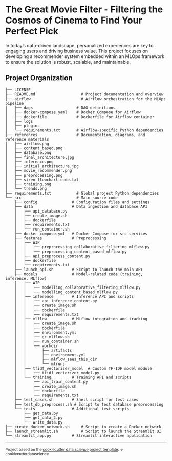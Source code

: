 The Great Movie Filter - Filtering the Cosmos of Cinema to Find Your Perfect Pick
==============================

In today’s data-driven landscape, personalized experiences are key to engaging users and driving business value. This project focuses on developing a recommender system embedded within an MLOps framework to ensure the solution is robust, scalable, and maintainable.


Project Organization
------------

    ├── LICENSE                     
    ├── README.md                    # Project documentation and overview
    ├── airflow                      # Airflow orchestration for the MLOps pipeline
    │   ├── dags                   # DAG definitions
    │   ├── docker-compose.yaml    # Docker Compose for Airflow
    │   ├── dockerfile             # Dockerfile for Airflow container
    │   ├── logs                   
    │   ├── plugins               
    │   └── requirements.txt       # Airflow-specific Python dependencies
    ├── references                 # Documentation, diagrams, and reference materials
    │   ├── airflow.png
    │   ├── content_based.png
    │   ├── database.png
    │   ├── final_architecture.jpg
    │   ├── inference.png
    │   ├── initial_architecture.jpg
    │   ├── movie_recommender.png
    │   ├── preprocessing.png
    │   ├── siren flowchart code.txt
    │   ├── training.png
    │   └── trends.png
    ├── requirements.txt           # Global project Python dependencies
    └── src                        # Main source code
        ├── config               # Configuration files and settings
        ├── data                 # Data ingestion and database API
        │   ├── api_database.py
        │   ├── create_image.sh
        │   ├── dockerfile
        │   ├── requirements.txt
        │   └── run_container.sh
        ├── docker-compose.yml   # Docker Compose for src services
        ├── features             # Preprocessing
        │   ├── WIP
        │   │   ├── preprocessing_collaborative_filtering_mlflow.py
        │   │   └── preprocessing_content_based_mlflow.py
        │   ├── api_preprocess_content.py
        │   ├── dockerfile
        │   └── requirements.txt
        ├── launch_api.sh        # Script to launch the main API
        ├── models               # Model-related code (training, inference, MLflow)
        │   ├── WIP
        │   │   ├── modelling_collaborative_filtering_mlflow.py
        │   │   └── modelling_content_based_mlflow.py
        │   ├── inference        # Inference API and scripts
        │   │   ├── api_inference_content.py
        │   │   ├── create_image.sh
        │   │   ├── dockerfile
        │   │   └── requirements.txt
        │   ├── mlflow           # MLflow integration and tracking
        │   │   ├── create_image.sh
        │   │   ├── dockerfile
        │   │   ├── environment.yml
        │   │   ├── gc_mlflow.sh
        │   │   ├── run_container.sh
        │   │   └── workdir
        │   │       ├── artifacts
        │   │       ├── environment.yml
        │   │       ├── mlflow_sees_this_dir
        │   │       └── mlruns
        │   ├── tfidf_vectorizer_model  # Custom TF-IDF model module
        │   │   └── tfidf_vectorizer_model.py
        │   └── training         # Training API and scripts
        │       ├── api_train_content.py
        │       ├── create_image.sh
        │       ├── dockerfile
        │       └── requirements.txt
        ├── test_cases.sh        # Shell script for test cases
        ├── test_db_preprocess.sh # Script to test database preprocessing
        └── tests                # Additional test scripts
            ├── get_data.py
            ├── get_data_2.py
            └── write_data.py
    ├── create_docker_network.sh     # Script to create a Docker network
    ├── launch_streamlit.sh          # Script to launch the Streamlit UI    
    └── streamlit_app.py         # Streamlit interactive application

--------

<p><small>Project based on the <a target="_blank" href="https://drivendata.github.io/cookiecutter-data-science/">cookiecutter data science project template</a>. <-cookiecutterdatascience</small></p>
